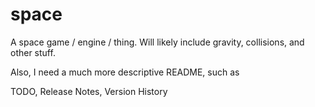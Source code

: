 space
=====

A space game / engine / thing. Will likely include gravity, collisions, and other stuff.

Also, I need a much more descriptive README, such as

TODO, Release Notes, Version History
